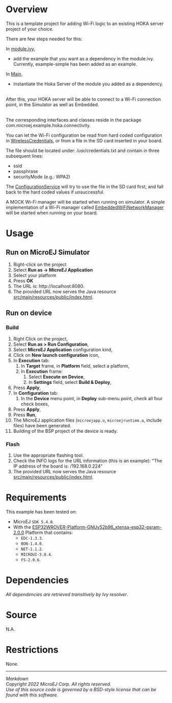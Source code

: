 # Overview

This is a template project for adding Wi-Fi logic to an existing HOKA server project of your choice. 

There are few steps needed for this:

In [module.ivy](module.ivy), 

* add the example that you want as a dependency in the module.ivy. Currently, example-simple has been added as an example.

In [Main](src/main/java/com/microej/example/hoka/Main.java),

* instantiate the Hoka Server of the module you added as a dependency.

<br/>
After this, your HOKA server will be able to connect to a Wi-Fi connection point, in the Simulator as well as Embedded. 
<br/>
<br/>

The corresponding interfaces and classes reside in the package com.microej.example.hoka.connectivity.

You can let the Wi-Fi configuration be read from hard coded configuration in [WirelessCredentials](src/main/java/com/microej/example/hoka/connectivity/WirelessCredentials.java), or from a file in the SD card inserted in your board. 

The file should be located under: /usr/credentials.txt and contain in three subsequent lines: 
* ssid
* passphrase
* securityMode (e.g.: WPA2)

The [ConfigurationService](src/main/java/com/microej/example/hoka/connectivity/ConfigurationService.java) will try to use the file in the SD card first, and fall back to the hard coded values if unsuccessful.

A MOCK Wi-Fi manager will be started when running on simulator. A simple implementation of a Wi-Fi manager called [EmbeddedWiFiNetworkManager](src/main/java/com/microej/example/hoka/connectivity/EmbeddedWiFiNetworkManager.java) will be started when running on your board.

# Usage

## Run on MicroEJ Simulator

1. Right-click on the project
2. Select **Run as -> MicroEJ Application**
3. Select your platform 
4. Press **OK**
5. The URL is: http://localhost:8080.
6. The provided URL now serves the Java resource [src/main/resources/public/index.html](src/main/resources/public/index.html).

## Run on device

### Build

1. Right Click on the project,
2. Select **Run as > Run Configuration**,
3. Select **MicroEJ Application** configuration kind,
4. Click on **New launch configuration** icon,
5. In **Execution** tab:
	1. In **Target** frame, in **Platform** field, select a platform,
	2. In **Execution** frame:
		1. Select **Execute on Device**,
		2. In **Settings** field, select **Build & Deploy**,
6. Press **Apply**,
7. In **Configuration** tab:
	1. In the **Device** menu point, in **Deploy** sub-menu point, check all four check boxes,
8. Press **Apply**,
9. Press **Run**,
10. The MicroEJ application files (`microejapp.o`, `microejruntime.a`, include files) have been generated.
11. Building of the BSP project of the device is ready.

### Flash

1. Use the appropriate flashing tool.
2. Check the INFO logs for the URL information (this is an example): "The IP address of the board is: /192.168.0.224"
3. The provided URL now serves the Java resource [src/main/resources/public/index.html](src/main/resources/public/index.html).


# Requirements

This example has been tested on:

* MicroEJ `SDK 5.4.0`.
* With the [ESP32WROVER-Platform-GNUv52b96_xtensa-esp32-psram-2.0.0](https://github.com/MicroEJ/Platform-Espressif-ESP-WROVER-KIT-V4.1/) Platform that contains:
    * `EDC-1.3.3`.
    * `BON-1.4.0`.
    * `NET-1.1.2`.
    * `MICROUI-3.0.4`. 
    * `FS-2.0.6`. 

# Dependencies

*All dependencies are retrieved transitively by Ivy resolver*.

# Source

N.A.

# Restrictions

None.

---  
_Markdown_   
_Copyright 2022 MicroEJ Corp. All rights reserved._   
_Use of this source code is governed by a BSD-style license that can be found with this software._   
